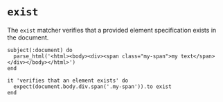 # `exist`

The `exist` matcher verifies that a provided element specification exists in the document.

```rspec:html
subject(:document) do
  parse_html('<html><body><div><span class="my-span">my text</span></div></body></html>')
end

it 'verifies that an element exists' do
  expect(document.body.div.span('.my-span')).to exist
end
```
